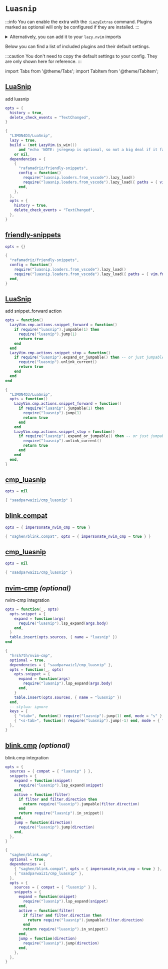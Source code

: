# `Luasnip`

<!-- plugins:start -->

:::info
You can enable the extra with the `:LazyExtras` command.
Plugins marked as optional will only be configured if they are installed.
:::

<details>
<summary>Alternatively, you can add it to your <code>lazy.nvim</code> imports</summary>

```lua title="lua/config/lazy.lua" {4}
require("lazy").setup({
  spec = {
    { "LazyVim/LazyVim", import = "lazyvim.plugins" },
    { import = "lazyvim.plugins.extras.coding.luasnip" },
    { import = "plugins" },
  },
})
```

</details>

Below you can find a list of included plugins and their default settings.

:::caution
You don't need to copy the default settings to your config.
They are only shown here for reference.
:::

import Tabs from '@theme/Tabs';
import TabItem from '@theme/TabItem';

## [LuaSnip](https://github.com/L3MON4D3/LuaSnip)

 add luasnip


<Tabs>

<TabItem value="opts" label="Options">

```lua
opts = {
  history = true,
  delete_check_events = "TextChanged",
}
```

</TabItem>


<TabItem value="code" label="Full Spec">

```lua
{
  "L3MON4D3/LuaSnip",
  lazy = true,
  build = (not LazyVim.is_win())
      and "echo 'NOTE: jsregexp is optional, so not a big deal if it fails to build'; make install_jsregexp"
    or nil,
  dependencies = {
    {
      "rafamadriz/friendly-snippets",
      config = function()
        require("luasnip.loaders.from_vscode").lazy_load()
        require("luasnip.loaders.from_vscode").lazy_load({ paths = { vim.fn.stdpath("config") .. "/snippets" } })
      end,
    },
  },
  opts = {
    history = true,
    delete_check_events = "TextChanged",
  },
}
```

</TabItem>

</Tabs>

## [friendly-snippets](https://github.com/rafamadriz/friendly-snippets)

<Tabs>

<TabItem value="opts" label="Options">

```lua
opts = {}
```

</TabItem>


<TabItem value="code" label="Full Spec">

```lua
{
  "rafamadriz/friendly-snippets",
  config = function()
    require("luasnip.loaders.from_vscode").lazy_load()
    require("luasnip.loaders.from_vscode").lazy_load({ paths = { vim.fn.stdpath("config") .. "/snippets" } })
  end,
}
```

</TabItem>

</Tabs>

## [LuaSnip](https://github.com/L3MON4D3/LuaSnip)

 add snippet_forward action


<Tabs>

<TabItem value="opts" label="Options">

```lua
opts = function()
  LazyVim.cmp.actions.snippet_forward = function()
    if require("luasnip").jumpable(1) then
      require("luasnip").jump(1)
      return true
    end
  end
  LazyVim.cmp.actions.snippet_stop = function()
    if require("luasnip").expand_or_jumpable() then -- or just jumpable(1) is fine?
      require("luasnip").unlink_current()
      return true
    end
  end
end
```

</TabItem>


<TabItem value="code" label="Full Spec">

```lua
{
  "L3MON4D3/LuaSnip",
  opts = function()
    LazyVim.cmp.actions.snippet_forward = function()
      if require("luasnip").jumpable(1) then
        require("luasnip").jump(1)
        return true
      end
    end
    LazyVim.cmp.actions.snippet_stop = function()
      if require("luasnip").expand_or_jumpable() then -- or just jumpable(1) is fine?
        require("luasnip").unlink_current()
        return true
      end
    end
  end,
}
```

</TabItem>

</Tabs>

## [cmp_luasnip](https://github.com/saadparwaiz1/cmp_luasnip)

<Tabs>

<TabItem value="opts" label="Options">

```lua
opts = nil
```

</TabItem>


<TabItem value="code" label="Full Spec">

```lua
{ "saadparwaiz1/cmp_luasnip" }
```

</TabItem>

</Tabs>

## [blink.compat](https://github.com/saghen/blink.compat)

<Tabs>

<TabItem value="opts" label="Options">

```lua
opts = { impersonate_nvim_cmp = true }
```

</TabItem>


<TabItem value="code" label="Full Spec">

```lua
{ "saghen/blink.compat", opts = { impersonate_nvim_cmp = true } }
```

</TabItem>

</Tabs>

## [cmp_luasnip](https://github.com/saadparwaiz1/cmp_luasnip)

<Tabs>

<TabItem value="opts" label="Options">

```lua
opts = nil
```

</TabItem>


<TabItem value="code" label="Full Spec">

```lua
{ "saadparwaiz1/cmp_luasnip" }
```

</TabItem>

</Tabs>

## [nvim-cmp](https://github.com/hrsh7th/nvim-cmp) _(optional)_

 nvim-cmp integration


<Tabs>

<TabItem value="opts" label="Options">

```lua
opts = function(_, opts)
  opts.snippet = {
    expand = function(args)
      require("luasnip").lsp_expand(args.body)
    end,
  }
  table.insert(opts.sources, { name = "luasnip" })
end
```

</TabItem>


<TabItem value="code" label="Full Spec">

```lua
{
  "hrsh7th/nvim-cmp",
  optional = true,
  dependencies = { "saadparwaiz1/cmp_luasnip" },
  opts = function(_, opts)
    opts.snippet = {
      expand = function(args)
        require("luasnip").lsp_expand(args.body)
      end,
    }
    table.insert(opts.sources, { name = "luasnip" })
  end,
  -- stylua: ignore
  keys = {
    { "<tab>", function() require("luasnip").jump(1) end, mode = "s" },
    { "<s-tab>", function() require("luasnip").jump(-1) end, mode = { "i", "s" } },
  },
}
```

</TabItem>

</Tabs>

## [blink.cmp](https://github.com/saghen/blink.cmp) _(optional)_

 blink.cmp integration


<Tabs>

<TabItem value="opts" label="Options">

```lua
opts = {
  sources = { compat = { "luasnip" } },
  snippets = {
    expand = function(snippet)
      require("luasnip").lsp_expand(snippet)
    end,
    active = function(filter)
      if filter and filter.direction then
        return require("luasnip").jumpable(filter.direction)
      end
      return require("luasnip").in_snippet()
    end,
    jump = function(direction)
      require("luasnip").jump(direction)
    end,
  },
}
```

</TabItem>


<TabItem value="code" label="Full Spec">

```lua
{
  "saghen/blink.cmp",
  optional = true,
  dependencies = {
    { "saghen/blink.compat", opts = { impersonate_nvim_cmp = true } },
    { "saadparwaiz1/cmp_luasnip" },
  },
  opts = {
    sources = { compat = { "luasnip" } },
    snippets = {
      expand = function(snippet)
        require("luasnip").lsp_expand(snippet)
      end,
      active = function(filter)
        if filter and filter.direction then
          return require("luasnip").jumpable(filter.direction)
        end
        return require("luasnip").in_snippet()
      end,
      jump = function(direction)
        require("luasnip").jump(direction)
      end,
    },
  },
}
```

</TabItem>

</Tabs>

<!-- plugins:end -->
